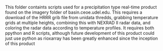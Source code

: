 This folder containts scripts used for a precipitation type real-time product found on the imagery folder of basin.ceoe.udel.edu. This requires a download of the HRRR grib file from unidata thredds, grabbing temperature grids at multiple heights, combining this with NEXRAD II radar data, and coloring the radar data according to temperature profiles. It requires both ppython and R scripts, although future development of this product could just use python as rioxarray has been greatly enhanced since the inception of this product
